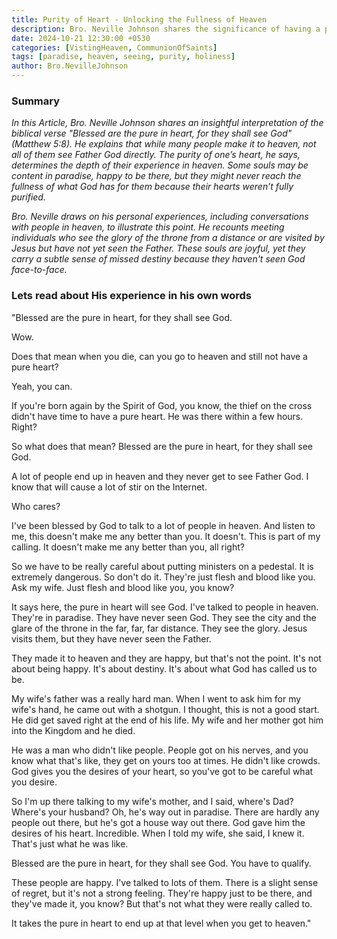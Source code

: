 ```yaml
---
title: Purity of Heart - Unlocking the Fullness of Heaven
description: Bro. Neville Johnson shares the significance of having a pure heart
date: 2024-10-21 12:30:00 +0530
categories: [VistingHeaven, CommunionOfSaints]
tags: [paradise, heaven, seeing, purity, holiness]
author: Bro.NevilleJohnson
---
```


### Summary

*In this Article, Bro. Neville Johnson shares an insightful interpretation of the biblical verse "Blessed are the pure in heart, for they shall see God" (Matthew 5:8). He explains that while many people make it to heaven, not all of them see Father God directly. The purity of one’s heart, he says, determines the depth of their experience in heaven. Some souls may be content in paradise, happy to be there, but they might never reach the fullness of what God has for them because their hearts weren’t fully purified.*

*Bro. Neville draws on his personal experiences, including conversations with people in heaven, to illustrate this point. He recounts meeting individuals who see the glory of the throne from a distance or are visited by Jesus but have not yet seen the Father. These souls are joyful, yet they carry a subtle sense of missed destiny because they haven't seen God face-to-face.*

### Lets read about His experience in his own words

"Blessed are the pure in heart, for they shall see God.

Wow.

Does that mean when you die, can you go to heaven and still not have a pure heart?

Yeah, you can.

If you're born again by the Spirit of God, you know, the thief on the cross didn't have time to have a pure heart. He was there within a few hours. Right?

So what does that mean? Blessed are the pure in heart, for they shall see God.

A lot of people end up in heaven and they never get to see Father God. I know that will cause a lot of stir on the Internet.

Who cares?

I've been blessed by God to talk to a lot of people in heaven. And listen to me, this doesn't make me any better than you. It doesn't. This is part of my calling. It doesn't make me any better than you, all right?

So we have to be really careful about putting ministers on a pedestal. It is extremely dangerous. So don't do it. They're just flesh and blood like you. Ask my wife. Just flesh and blood like you, you know?

It says here, the pure in heart will see God. I've talked to people in heaven. They're in paradise. They have never seen God. They see the city and the glare of the throne in the far, far, far distance. They see the glory. Jesus visits them, but they have never seen the Father.

They made it to heaven and they are happy, but that's not the point. It's not about being happy. It's about destiny. It's about what God has called us to be.

My wife's father was a really hard man. When I went to ask him for my wife's hand, he came out with a shotgun. I thought, this is not a good start. He did get saved right at the end of his life. My wife and her mother got him into the Kingdom and he died.

He was a man who didn't like people. People got on his nerves, and you know what that's like, they get on yours too at times. He didn't like crowds. God gives you the desires of your heart, so you've got to be careful what you desire.

So I'm up there talking to my wife's mother, and I said, where's Dad? Where's your husband? Oh, he's way out in paradise. There are hardly any people out there, but he's got a house way out there. God gave him the desires of his heart. Incredible. When I told my wife, she said, I knew it. That's just what he was like.

Blessed are the pure in heart, for they shall see God. You have to qualify.

These people are happy. I've talked to lots of them. There is a slight sense of regret, but it's not a strong feeling. They're happy just to be there, and they've made it, you know? But that's not what they were really called to.

It takes the pure in heart to end up at that level when you get to heaven."
